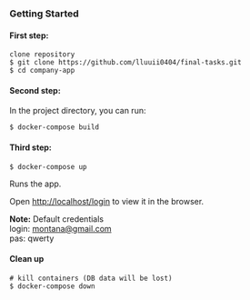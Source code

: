 ### Getting Started
#### First step:
```
clone repository
$ git clone https://github.com/lluuii0404/final-tasks.git
$ cd company-app
```

#### Second step:
In the project directory, you can run:

```
$ docker-compose build
```

#### Third step:
```
$ docker-compose up
```

Runs the app.<br>

Open [http://localhost/login](http://localhost/login) to view it in the browser.

**Note:**
Default credentials  
login: montana@gmail.com  
pas: qwerty 

#### Clean up 

```
# kill containers (DB data will be lost)
$ docker-compose down
```
